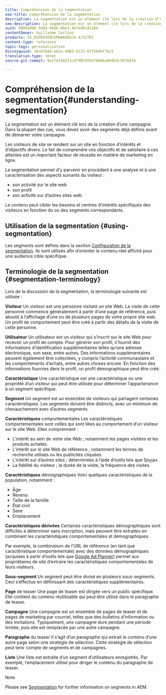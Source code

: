 ```yaml
---
title: Compréhension de la segmentation
seo-title: Compréhension de la segmentation
description: La segmentation est un élément clé lors de la création d’une campagne.
seo-description: La segmentation est un élément clé lors de la création d’une campagne.
uuid: 900da068-5dda-4b6b-8be3-4b7ad614126d
contentOwner: Guillaume Carlino
products: SG_EXPERIENCEMANAGER/6.4/SITES
content-type: reference
topic-tags: personalization
discoiquuid: 36c87684-e62a-4983-b123-87f56dbf7bc5
translation-type: tm+mt
source-git-commit: 9a1fe3265f1cd7907dfe576666a694b3c5b78d76

---
```



# Compréhension de la segmentation{#understanding-segmentation}

La segmentation est un élément clé lors de la création d’une campagne. Dans la plupart des cas, vous devez avoir des segments déjà définis avant de démarrer votre campagne.

Les visiteurs de site se rendent sur un site en fonction d’intérêts et d’objectifs divers. Le fait de comprendre ces objectifs et de satisfaire à ces attentes est un important facteur de réussite en matière de marketing en ligne.

La segmentation permet d’y parvenir en procédant à une analyse et à une caractérisation des aspects suivants du visiteur :

* son activité sur le site web
* son profil
* son activité sur d’autres sites web.

Le contenu peut cibler les besoins et centres d’intérêts spécifiques des visiteurs en fonction du ou des segments correspondants.

## Utilisation de la segmentation {#using-segmentation}

Les segments sont définis dans la section [Configuration de la segmentation](/help/sites-administering/campaign-segmentation.md). Ils sont utilisés afin d’orienter le contenu réel affiché pour une audience cible spécifique.

## Terminologie de la segmentation {#segmentation-terminology}

Lors de la discussion de la segmentation, la terminologie suivante est utilisée :

**Visiteur** Un visiteur est une personne visitant un site Web. La visite de cette personne commence généralement à partir d’une page de référence, puis aboutit à l’affichage d’une ou de plusieurs pages de votre propre site web. Un profil de comportement peut être créé à partir des détails de la visite de cette personne.

**Utilisateur** Un utilisateur est un visiteur qui s’inscrit sur le site Web pour recevoir un profil de compte. Pour générer son profil, il fournit des informations d’identification supplémentaires telles qu’une adresse électronique, son sexe, entre autres. Des informations supplémentaires peuvent également être collectées, y compris l’activité communautaire et les comportements d’achats, entre autres choses encore. En fonction des informations fournies dans le profil, un profil démographique peut être créé.

**Caractéristique** Une caractéristique est une caractéristique ou une propriété d’un visiteur qui peut être utilisée pour déterminer l’appartenance à un segment spécifique.

**Segment** Un segment est un ensemble de visiteurs qui partagent certaines caractéristiques. Les segments doivent être distincts, avec un minimum de chevauchement avec d’autres segments.

**Caractéristiques** comportementales Les caractéristiques comportementales sont celles qui sont liées au comportement d’un visiteur sur le site Web. Elles comprennent :

* L’intérêt au sein de votre site Web ; notamment les pages visitées et les produits achetés.
* L’intérêt sur le site Web de référence ; notamment les termes de recherche utilisés ou les publicités cliquées.
* L’intérêt sur d’autres sites ; déterminées à l’aide d’outils tels que Spyjax.
* La fidélité du visiteur ; la durée de la visite, la fréquence des visites.

**Caractéristiques** démographiques Voici quelques caractéristiques de la population, notamment :

* Âge
* Revenu
* Taille de la famille
* État civil
* Sexe
* Emplacement

**Caractéristiques dérivées** Certaines caractéristiques démographiques sont difficiles à déterminer sans inscription, mais peuvent être extraites en combinant les caractéristiques comportementales et démographiques.

Par exemple, la combinaison de l’URL de référence (en tant que caractéristique comportementale) avec des données démographiques (acquises à partir d’outils tels que [Google Ad Planner](https://www.google.com/adplanner/)) permet aux propriétaires de site d’extraire les caractéristiques comportementales de leurs visiteurs.

**Sous-segment** Un segment peut être divisé en plusieurs sous-segments. Ceci s’effectue en définissant des caractéristiques supplémentaires.

**Page** de teaser Une page de teaser est dirigée vers un public spécifique. Elle contient du contenu réutilisable qui peut être utilisé dans le paragraphe de teaser.

**Campagne** Une campagne est un ensemble de pages de teaser et de pages de marketing par courriel, telles que des bulletins d’information ou des invitations. Typiquement, une campagne dure pendant une période limitée, puis elle est remplacée par une autre campagne.

**Paragraphe** du teaser Il s’agit d’un paragraphe qui extrait le contenu d’une autre page selon une stratégie de sélection. Cette stratégie de sélection peut tenir compte de segments et de campagnes.

**Liste** Une liste est extraite d’un segment d’utilisateurs enregistrés. Par exemple, l’emplacement utilisé pour diriger le contenu du paragraphe de teaser.

>[!NOTE]
>
>Please see [Segmentation](/help/sites-administering/campaign-segmentation.md) for further information on segments in AEM.

